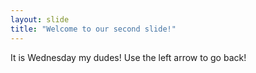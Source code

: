 ```yaml
---
layout: slide
title: "Welcome to our second slide!"
---
```

It is Wednesday my dudes!
Use the left arrow to go back!
